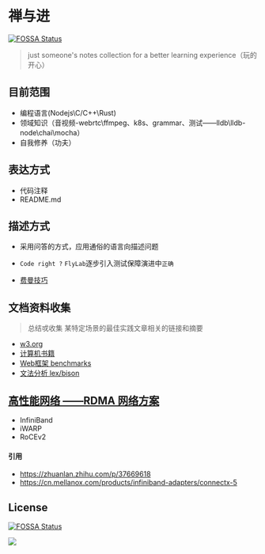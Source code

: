 # 禅与进
[![FOSSA Status](https://app.fossa.io/api/projects/git%2Bgithub.com%2FTalbot3%2FFlyLab.svg?type=shield)](https://app.fossa.io/projects/git%2Bgithub.com%2FTalbot3%2FFlyLab?ref=badge_shield)


> just someone's notes collection for a better learning experience（玩的开心）

## 目前范围

- 编程语言(Nodejs\C/C++\Rust)
- 领域知识（音视频-webrtc\ffmpeg、k8s、grammar、测试——lldb\lldb-node\chai\mocha）
- 自我修养（功夫）

## 表达方式

- 代码注释
- README.md

## 描述方式

- 采用问答的方式，应用通俗的语言向描述问题

- `Code right ?` `FlyLab`逐步引入测试保障演进中`正确`

- [费曼技巧](https://wiki.mbalib.com/wiki/%E8%B4%B9%E6%9B%BC%E5%AD%A6%E4%B9%A0%E6%B3%95)

## 文档资料收集

> 总结戓收集 某特定场景的最佳实践文章相关的链接和摘要

- [w3.org](https://www.w3.org/)
- [计算机书籍](http://bestcbooks.com/categories/c/)
- [Web框架 benchmarks](https://www.techempower.com/benchmarks/#section=data-r17&hw=ph&test=update)
- [文法分析 lex/bison](https://www.gnu.org/software/bison/manual/bison.pdf)

## [高性能网络 ——RDMA 网络方案](https://www.infoq.cn/article/kGUCyP5S8m7HECL6QIeL)

- InfiniBand
- iWARP
- RoCEv2

#### 引用

- https://zhuanlan.zhihu.com/p/37669618
- https://cn.mellanox.com/products/infiniband-adapters/connectx-5

## License
[![FOSSA Status](https://app.fossa.io/api/projects/git%2Bgithub.com%2FTalbot3%2FFlyLab.svg?type=large)](https://app.fossa.io/projects/git%2Bgithub.com%2FTalbot3%2FFlyLab?ref=badge_large)



<a link="https://www.aliyun.com/minisite/goods?userCode=dlkw4c5l">
<image src="./ads.png"/>
</a>

